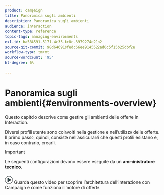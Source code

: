 ```yaml
---
product: campaign
title: Panoramica sugli ambienti
description: Panoramica sugli ambienti
audience: interaction
content-type: reference
topic-tags: managing-environments
exl-id: ba588591-5171-4c35-bc8c-3979274e21b2
source-git-commit: 98d646919fedc66ee9145522ad0c5f15b25dbf2e
workflow-type: tm+mt
source-wordcount: '95'
ht-degree: 6%

---
```


# Panoramica sugli ambienti{#environments-overview}

Questo capitolo descrive come gestire gli ambienti delle offerte in Interaction.

Diversi profili utente sono coinvolti nella gestione e nell’utilizzo delle offerte. Il primo passo, quindi, consiste nell’assicurarsi che questi profili esistano e, in caso contrario, crearli.

>[!IMPORTANT]
>
>Le seguenti configurazioni devono essere eseguite da un **amministratore tecnico**.

![](assets/do-not-localize/how-to-video.png) Guarda questo  [](https://helpx.adobe.com/campaign/classic/how-to/architecture-of-acs-v6.html?playlist=/ccx/v1/collection/product/campaign/classic/segment/digital-marketers/explevel/intermediate/applaunch/get-started/collection.ccx.js&amp;ref=helpx.adobe.com) video per scoprire l’architettura dell’interazione con Campaign e come funziona il motore di offerte.
